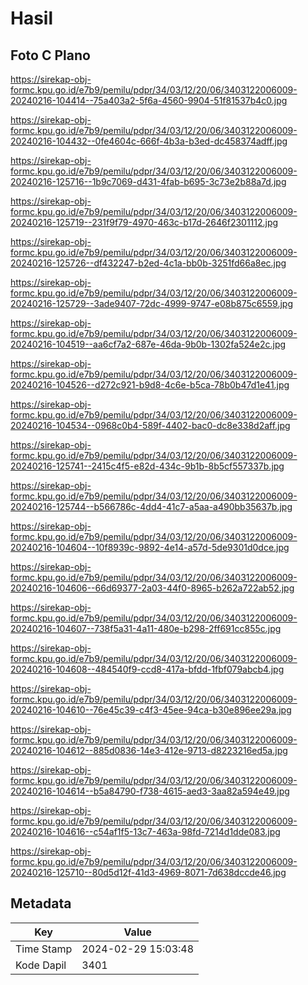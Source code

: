 # Hasil

## Foto C Plano

https://sirekap-obj-formc.kpu.go.id/e7b9/pemilu/pdpr/34/03/12/20/06/3403122006009-20240216-104414--75a403a2-5f6a-4560-9904-51f81537b4c0.jpg

https://sirekap-obj-formc.kpu.go.id/e7b9/pemilu/pdpr/34/03/12/20/06/3403122006009-20240216-104432--0fe4604c-666f-4b3a-b3ed-dc458374adff.jpg

https://sirekap-obj-formc.kpu.go.id/e7b9/pemilu/pdpr/34/03/12/20/06/3403122006009-20240216-125716--1b9c7069-d431-4fab-b695-3c73e2b88a7d.jpg

https://sirekap-obj-formc.kpu.go.id/e7b9/pemilu/pdpr/34/03/12/20/06/3403122006009-20240216-125719--231f9f79-4970-463c-b17d-2646f2301112.jpg

https://sirekap-obj-formc.kpu.go.id/e7b9/pemilu/pdpr/34/03/12/20/06/3403122006009-20240216-125726--df432247-b2ed-4c1a-bb0b-3251fd66a8ec.jpg

https://sirekap-obj-formc.kpu.go.id/e7b9/pemilu/pdpr/34/03/12/20/06/3403122006009-20240216-125729--3ade9407-72dc-4999-9747-e08b875c6559.jpg

https://sirekap-obj-formc.kpu.go.id/e7b9/pemilu/pdpr/34/03/12/20/06/3403122006009-20240216-104519--aa6cf7a2-687e-46da-9b0b-1302fa524e2c.jpg

https://sirekap-obj-formc.kpu.go.id/e7b9/pemilu/pdpr/34/03/12/20/06/3403122006009-20240216-104526--d272c921-b9d8-4c6e-b5ca-78b0b47d1e41.jpg

https://sirekap-obj-formc.kpu.go.id/e7b9/pemilu/pdpr/34/03/12/20/06/3403122006009-20240216-104534--0968c0b4-589f-4402-bac0-dc8e338d2aff.jpg

https://sirekap-obj-formc.kpu.go.id/e7b9/pemilu/pdpr/34/03/12/20/06/3403122006009-20240216-125741--2415c4f5-e82d-434c-9b1b-8b5cf557337b.jpg

https://sirekap-obj-formc.kpu.go.id/e7b9/pemilu/pdpr/34/03/12/20/06/3403122006009-20240216-125744--b566786c-4dd4-41c7-a5aa-a490bb35637b.jpg

https://sirekap-obj-formc.kpu.go.id/e7b9/pemilu/pdpr/34/03/12/20/06/3403122006009-20240216-104604--10f8939c-9892-4e14-a57d-5de9301d0dce.jpg

https://sirekap-obj-formc.kpu.go.id/e7b9/pemilu/pdpr/34/03/12/20/06/3403122006009-20240216-104606--66d69377-2a03-44f0-8965-b262a722ab52.jpg

https://sirekap-obj-formc.kpu.go.id/e7b9/pemilu/pdpr/34/03/12/20/06/3403122006009-20240216-104607--738f5a31-4a11-480e-b298-2ff691cc855c.jpg

https://sirekap-obj-formc.kpu.go.id/e7b9/pemilu/pdpr/34/03/12/20/06/3403122006009-20240216-104608--484540f9-ccd8-417a-bfdd-1fbf079abcb4.jpg

https://sirekap-obj-formc.kpu.go.id/e7b9/pemilu/pdpr/34/03/12/20/06/3403122006009-20240216-104610--76e45c39-c4f3-45ee-94ca-b30e896ee29a.jpg

https://sirekap-obj-formc.kpu.go.id/e7b9/pemilu/pdpr/34/03/12/20/06/3403122006009-20240216-104612--885d0836-14e3-412e-9713-d8223216ed5a.jpg

https://sirekap-obj-formc.kpu.go.id/e7b9/pemilu/pdpr/34/03/12/20/06/3403122006009-20240216-104614--b5a84790-f738-4615-aed3-3aa82a594e49.jpg

https://sirekap-obj-formc.kpu.go.id/e7b9/pemilu/pdpr/34/03/12/20/06/3403122006009-20240216-104616--c54af1f5-13c7-463a-98fd-7214d1dde083.jpg

https://sirekap-obj-formc.kpu.go.id/e7b9/pemilu/pdpr/34/03/12/20/06/3403122006009-20240216-125710--80d5d12f-41d3-4969-8071-7d638dccde46.jpg


## Metadata

| Key        | Value               |
| ---------- | ------------------- |
| Time Stamp | 2024-02-29 15:03:48 |
| Kode Dapil | 3401                |



